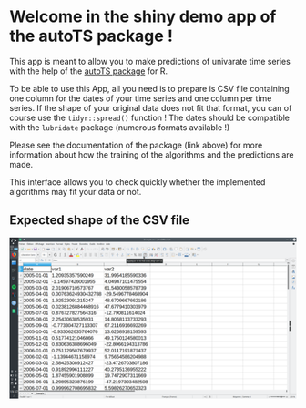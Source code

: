 # Welcome in the shiny demo app of the autoTS package !

This app is meant to allow you to make predictions of univarate time series with the help of the [autoTS package](https://github.com/vivienroussez/autoTS) for R.

To be able to use this App, all you need is to prepare is CSV file containing one column for the dates of your time series and one column per time series.
If the shape of your original data does not fit that format, you can of course use the `tidyr::spread()` function ! The dates should be compatible with the `lubridate` package (numerous formats available !)

Please see the documentation of the package (link above) for more information about how the training of the algorithms and the predictions are made.

This interface allows you to check quickly whether the implemented algorithms may fit your data or not.

## Expected shape of the CSV file 
![](www/CSV_example.png)